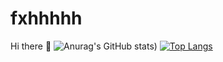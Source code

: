 # fxhhhhh
Hi there 👋
![Anurag's GitHub stats](https://github-readme-stats.vercel.app/api?username=fxhhhhh&show_icons=true&theme=radical&&count_private=true))
[![Top Langs](https://github-readme-stats.vercel.app/api/top-langs/?username=anuraghazra&layout=compact)](https://github.com/anuraghazra/github-readme-stats)

